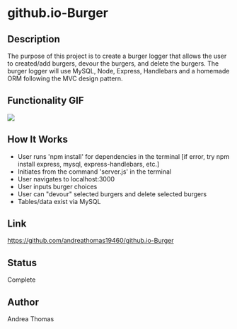# github.io-Burger

## Description

The purpose of this project is to create a burger logger that allows the user to created/add burgers, devour the burgers, and delete the burgers. The burger logger will use MySQL, Node, Express, Handlebars and a homemade ORM following the MVC design pattern.

## Functionality GIF

<img src = 'assets/images/burgerapp.png'>

## How It Works

* User runs 'npm install' for dependencies in the terminal [if error, try npm install express, mysql, express-handlebars, etc.]
* Initiates from the command 'server.js' in the terminal
* User navigates to localhost:3000
* User inputs burger choices
* User can "devour" selected burgers and delete selected burgers
* Tables/data exist via MySQL

## Link

 https://github.com/andreathomas19460/github.io-Burger
 

## Status 

Complete

## Author

Andrea Thomas
